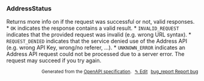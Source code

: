 <!--- This is a generated file, do not edit! -->
<!--- [START woosmap_http_schema_addressstatus] -->
<h3 class="schema-object" id="AddressStatus">AddressStatus</h3>

Returns more info on if the request was successful or not, valid responses. \* `OK` indicates the response contains a valid result. \* `INVALID_REQUEST` indicates that the provided request was invalid (e.g. wrong URL syntax). \* `REQUEST_DENIED` indicates that the service denied use of the Address API (e.g. wrong API Key, wrong/no referer, …). \* `UNKNOWN_ERROR` indicates an Address API request could not be processed due to a server error. The request may succeed if you try again.

<p style="text-align: right; font-size: smaller;">Generated from the <a data-label="openapi-github" href="https://github.com/woosmap/openapi-specification" title="Woosmap OpenAPI Specification" class="external">OpenAPI specification</a>.
<a data-label="openapi-github-woosmap-http-schema-addressstatus" data-action="edit" style="margin-left: 5px;" href="https://github.com/woosmap/openapi-specification/blob/main/specification/schemas/AddressStatus.yml" title="Edit on GitHub">✎ Edit</a>
<a data-label="openapi-github-woosmap-http-schema-addressstatus" data-action="bug" style="margin-left: 5px;" href="https://github.com/woosmap/openapi-specification/issues/new?assignees=&labels=type%3A+bug%2C+triage+me&template=bug_report.md&title=[schemas] Bug - AddressStatus" title="File bug for schemas on GitHub"><span class="material-icons">bug_report</span> Report bug</a>
</p>

<!--- [END woosmap_http_schema_addressstatus] -->
